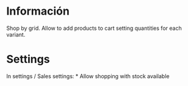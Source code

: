 Información
===========

Shop by grid. Allow to add products to cart setting quantities for each
variant.

Settings
=============

In settings / Sales settings:
    * Allow shopping with stock available
